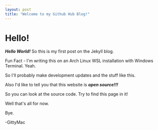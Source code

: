 ```yaml
---
layout: post
title: "Welcome to my Github Hub Blog!"
---
```


# Hello!

***Hello World!*** So this is my first post on the Jekyll blog.

Fun Fact - I'm writing this on an Arch Linux WSL installation with Windows Terminal. Yeah.

So I'll probably make development updates and the stuff like this.

Also I'd like to tell you that this website is ***open source!!!***

So you can look at the source code. Try to find this page in it!

Well that's all for now.

Bye.

-GittyMac
